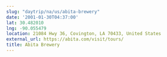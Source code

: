 ```yaml
---
slug: "daytrip/na/us/abita-brewery"
date: '2001-01-30T04:37:00'
lat: 30.482010
lng: -90.055479
location: 21084 Hwy 36, Covington, LA 70433, United States
external_url: https://abita.com/visit/tours/
title: Abita Brewery
---
```



